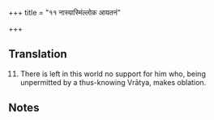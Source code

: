 +++
title = "११ नास्यास्मिंल्लोक आयतनं"

+++
## Translation
11. There is left in this world no support for him who, being  
unpermitted by a thus-knowing Vrātya, makes oblation.

## Notes

